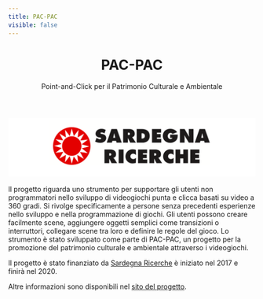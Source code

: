 ```yaml
---
title: PAC-PAC
visible: false
---
```


<div style="text-align: center">
<header>
<h1>PAC-PAC </h1>
<p>Point-and-Click per il Patrimonio Culturale e Ambientale</p>
</header>
</div>

![Logo of Sardegna Ricerche](img/sardegna-ricerche.png)

Il progetto riguarda uno strumento per supportare gli utenti non programmatori nello sviluppo di videogiochi punta e clicca basati su video a 360 gradi. Si rivolge specificamente a persone senza precedenti esperienze nello sviluppo e nella programmazione di giochi. Gli utenti possono creare facilmente scene, aggiungere oggetti semplici come transizioni o interruttori, collegare scene tra loro e definire le regole del gioco. Lo strumento è stato sviluppato come parte di PAC-PAC, un progetto per la promozione del patrimonio culturale e ambientale attraverso i videogiochi.



Il progetto è stato finanziato da [Sardegna Ricerche](https://www.regione.sardegna.it/) è iniziato nel
2017 e finirà nel 2020.

Altre informazioni sono disponibili nel [sito del progetto](https://cg3hci.dmi.unica.it/pacpac-project/).

